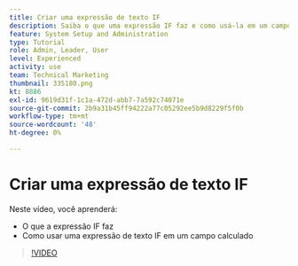 ```yaml
---
title: Criar uma expressão de texto IF
description: Saiba o que uma expressão IF faz e como usá-la em um campo calculado em [!DNL Workfront].
feature: System Setup and Administration
type: Tutorial
role: Admin, Leader, User
level: Experienced
activity: use
team: Technical Marketing
thumbnail: 335180.png
kt: 8886
exl-id: 9619d31f-1c1a-472d-abb7-7a592c74071e
source-git-commit: 2b9a31b45ff94222a77c05292ee5b9d8229f5f0b
workflow-type: tm+mt
source-wordcount: '48'
ht-degree: 0%

---
```


# Criar uma expressão de texto IF

Neste vídeo, você aprenderá:

* O que a expressão IF faz
* Como usar uma expressão de texto IF em um campo calculado

>[!VIDEO](https://video.tv.adobe.com/v/335180/?quality=12)
